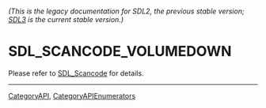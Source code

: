 ###### (This is the legacy documentation for SDL2, the previous stable version; [SDL3](https://wiki.libsdl.org/SDL3/) is the current stable version.)
# SDL_SCANCODE_VOLUMEDOWN

Please refer to [SDL_Scancode](SDL_Scancode) for details.

----
[CategoryAPI](CategoryAPI), [CategoryAPIEnumerators](CategoryAPIEnumerators)

